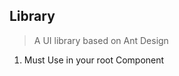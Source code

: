 ## Library

> A UI library based on Ant Design


1. Must Use <ConfigProvider /> in your root Component
